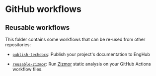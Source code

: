 # GitHub workflows

## Reusable workflows

This folder contains some workflows that can be re-used from other repositories:

- [`publish-techdocs`](./publish-techdocs.md): Publish your project's
  documentation to EngHub

- [`reusable-zizmor`](./reusable-zizmor.md): Run [Zizmor] static analysis on
  your GitHub Actions workflow files.

[Zizmor]: https://woodruffw.github.io/zizmor/
